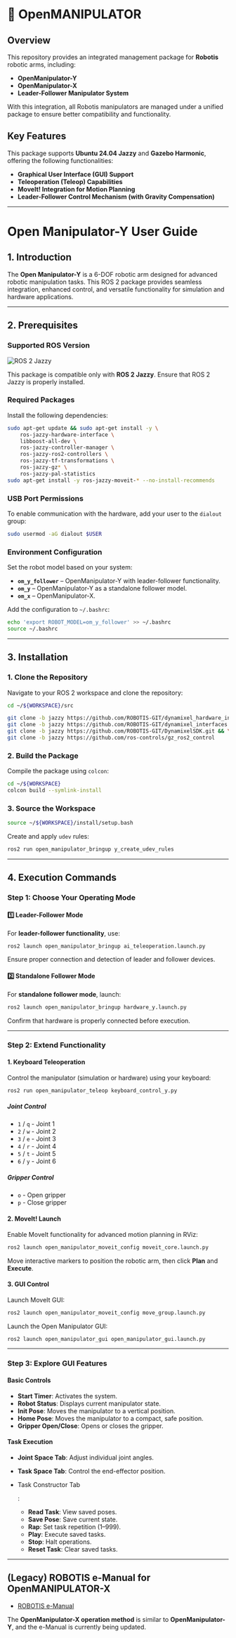 # 🦾 OpenMANIPULATOR

## Overview

This repository provides an integrated management package for **Robotis** robotic arms, including:

- **OpenManipulator-Y**
- **OpenManipulator-X**
- **Leader-Follower Manipulator System**

With this integration, all Robotis manipulators are managed under a unified package to ensure better compatibility and functionality.

## Key Features

This package supports **Ubuntu 24.04 Jazzy** and **Gazebo Harmonic**, offering the following functionalities:

- **Graphical User Interface (GUI) Support**
- **Teleoperation (Teleop) Capabilities**
- **MoveIt! Integration for Motion Planning**
- **Leader-Follower Control Mechanism (with Gravity Compensation)**

------

# **Open Manipulator-Y User Guide**

## **1. Introduction**

The **Open Manipulator-Y** is a 6-DOF robotic arm designed for advanced robotic manipulation tasks. This ROS 2 package provides seamless integration, enhanced control, and versatile functionality for simulation and hardware applications.

------

## **2. Prerequisites**

### **Supported ROS Version**

![ROS 2 Jazzy](https://img.shields.io/badge/ROS2-Jazzy-blue)

This package is compatible only with **ROS 2 Jazzy**. Ensure that ROS 2 Jazzy is properly installed.

### **Required Packages**

Install the following dependencies:

```bash
sudo apt-get update && sudo apt-get install -y \
    ros-jazzy-hardware-interface \
    libboost-all-dev \
    ros-jazzy-controller-manager \
    ros-jazzy-ros2-controllers \
    ros-jazzy-tf-transformations \
    ros-jazzy-gz* \
    ros-jazzy-pal-statistics
sudo apt-get install -y ros-jazzy-moveit-* --no-install-recommends
```

### **USB Port Permissions**

To enable communication with the hardware, add your user to the `dialout` group:

```bash
sudo usermod -aG dialout $USER
```

### **Environment Configuration**

Set the robot model based on your system:

- **`om_y_follower`** – OpenManipulator-Y with leader-follower functionality.
- **`om_y`** – OpenManipulator-Y as a standalone follower model.
- **`om_x`** – OpenManipulator-X.

Add the configuration to `~/.bashrc`:

```bash
echo 'export ROBOT_MODEL=om_y_follower' >> ~/.bashrc
source ~/.bashrc
```

------

## **3. Installation**

### **1. Clone the Repository**

Navigate to your ROS 2 workspace and clone the repository:

```bash
cd ~/${WORKSPACE}/src

git clone -b jazzy https://github.com/ROBOTIS-GIT/dynamixel_hardware_interface.git && \
git clone -b jazzy https://github.com/ROBOTIS-GIT/dynamixel_interfaces.git && \
git clone -b jazzy https://github.com/ROBOTIS-GIT/DynamixelSDK.git && \
git clone -b jazzy https://github.com/ros-controls/gz_ros2_control
```

### **2. Build the Package**

Compile the package using `colcon`:

```bash
cd ~/${WORKSPACE}
colcon build --symlink-install
```

### **3. Source the Workspace**

```bash
source ~/${WORKSPACE}/install/setup.bash
```

Create and apply `udev` rules:

```bash
ros2 run open_manipulator_bringup y_create_udev_rules
```

------

## **4. Execution Commands**

### **Step 1: Choose Your Operating Mode**

#### **1️⃣ Leader-Follower Mode**

For **leader-follower functionality**, use:

```bash
ros2 launch open_manipulator_bringup ai_teleoperation.launch.py
```

Ensure proper connection and detection of leader and follower devices.

#### **2️⃣ Standalone Follower Mode**

For **standalone follower mode**, launch:

```bash
ros2 launch open_manipulator_bringup hardware_y.launch.py
```

Confirm that hardware is properly connected before execution.

------

### **Step 2: Extend Functionality**

#### **1. Keyboard Teleoperation**

Control the manipulator (simulation or hardware) using your keyboard:

```bash
ros2 run open_manipulator_teleop keyboard_control_y.py
```

##### **Joint Control**

- `1` / `q` - Joint 1
- `2` / `w` - Joint 2
- `3` / `e` - Joint 3
- `4` / `r` - Joint 4
- `5` / `t` - Joint 5
- `6` / `y` - Joint 6

##### **Gripper Control**

- `o` - Open gripper
- `p` - Close gripper

#### **2. MoveIt! Launch**

Enable MoveIt functionality for advanced motion planning in RViz:

```bash
ros2 launch open_manipulator_moveit_config moveit_core.launch.py
```

Move interactive markers to position the robotic arm, then click **Plan** and **Execute**.

#### **3. GUI Control**

Launch MoveIt GUI:

```bash
ros2 launch open_manipulator_moveit_config move_group.launch.py
```

Launch the Open Manipulator GUI:

```bash
ros2 launch open_manipulator_gui open_manipulator_gui.launch.py
```

------

### **Step 3: Explore GUI Features**

#### **Basic Controls**

- **Start Timer**: Activates the system.
- **Robot Status**: Displays current manipulator state.
- **Init Pose**: Moves the manipulator to a vertical position.
- **Home Pose**: Moves the manipulator to a compact, safe position.
- **Gripper Open/Close**: Opens or closes the gripper.

#### **Task Execution**

- **Joint Space Tab**: Adjust individual joint angles.

- **Task Space Tab**: Control the end-effector position.

- Task Constructor Tab

  :

  - **Read Task**: View saved poses.
  - **Save Pose**: Save current state.
  - **Rap**: Set task repetition (1–999).
  - **Play**: Execute saved tasks.
  - **Stop**: Halt operations.
  - **Reset Task**: Clear saved tasks.

------

## (Legacy) ROBOTIS e-Manual for OpenMANIPULATOR-X

- [ROBOTIS e-Manual](http://emanual.robotis.com/docs/en/platform/openmanipulator/)

The **OpenManipulator-X operation method** is similar to **OpenManipulator-Y**, and the e-Manual is currently being updated.
